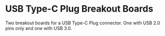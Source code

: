 # USB Type-C Plug Breakout Boards

Two breakout boards for a USB Type-C Plug connector. One with USB 2.0 pins only and one with USB 3.0.
